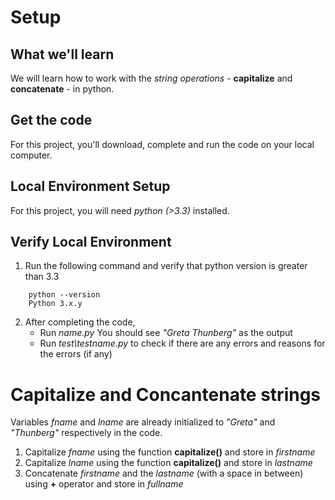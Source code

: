 # Setup
## What we'll learn
We will learn how to work with the *string operations* - **capitalize** and **concatenate** - in python. 
## Get the code
For this project, you'll download, complete and run the code on your local computer.
## Local Environment Setup
For this project, you will need *python (>3.3)* installed.
## Verify Local Environment
1. Run the following command and verify that python version is greater than 3.3
```
    python --version
    Python 3.x.y
```
2. After completing the code, 
    - Run *name.py* You should see *"Greta Thunberg"* as the output
    - Run *test\\testname.py* to check if there are any errors and reasons for the errors (if any)
    
# Capitalize and Concantenate strings
Variables *fname* and *lname* are already initialized to *"Greta"* and *"Thunberg"* respectively in the code.
1. Capitalize *fname* using the function **capitalize()** and store in *firstname*
2. Capitalize *lname* using the function **capitalize()** and store in *lastname*
3. Concatenate *firstname* and the *lastname* (with a space in between) using **+** operator and store in *fullname*